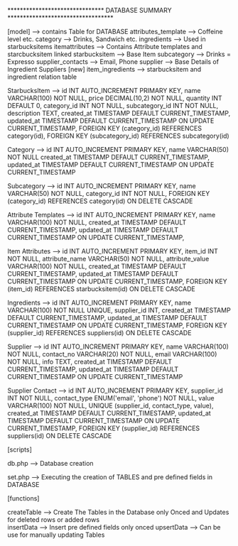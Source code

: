 ******************************* DATABASE SUMMARY **********************************

[model]         --> contains Table for DATABASE
    attributes_template     --> Coffeine level etc.
    category                --> Drinks, Sandwich etc.
    ingredients             --> Used in starbucksitems
    itemattributes          --> Contains Attribute templates and starcbucksitem linked
    starbucksitem           --> Base Item
    subcategory             --> Drinks = Expresso
    supplier_contacts       --> Email, Phone
    supplier                --> Base Details of Ingredient Suppliers
[new] item_ingredients      --> starbucksitem and ingredient relation table

StarbucksItem -->
        id INT AUTO_INCREMENT PRIMARY KEY,
        name VARCHAR(100) NOT NULL,
        price DECIMAL(10,2) NOT NULL,
        quantity INT DEFAULT 0,
        category_id INT NOT NULL,
        subcategory_id INT NOT NULL,
        description TEXT,
        created_at TIMESTAMP DEFAULT CURRENT_TIMESTAMP,
        updated_at TIMESTAMP DEFAULT CURRENT_TIMESTAMP ON UPDATE CURRENT_TIMESTAMP,
        FOREIGN KEY (category_id) REFERENCES category(id),
        FOREIGN KEY (subcategory_id) REFERENCES subcategory(id)

Category -->
        id INT AUTO_INCREMENT PRIMARY KEY,
        name VARCHAR(50) NOT NULL
        created_at TIMESTAMP DEFAULT CURRENT_TIMESTAMP,
        updated_at TIMESTAMP DEFAULT CURRENT_TIMESTAMP ON UPDATE CURRENT_TIMESTAMP

Subcategory --> 
        id INT AUTO_INCREMENT PRIMARY KEY,
        name VARCHAR(50) NOT NULL,
        category_id INT NOT NULL,
        FOREIGN KEY (category_id) REFERENCES category(id) ON DELETE CASCADE

Attribute Templates -->
        id INT AUTO_INCREMENT PRIMARY KEY,
        name VARCHAR(100) NOT NULL,
        created_at TIMESTAMP DEFAULT CURRENT_TIMESTAMP,
        updated_at TIMESTAMP DEFAULT CURRENT_TIMESTAMP ON UPDATE CURRENT_TIMESTAMP,

Item Attributes --> 
        id INT AUTO_INCREMENT PRIMARY KEY,
        item_id INT NOT NULL,
        attribute_name VARCHAR(50) NOT NULL,
        attribute_value VARCHAR(100) NOT NULL,
        created_at TIMESTAMP DEFAULT CURRENT_TIMESTAMP,
        updated_at TIMESTAMP DEFAULT CURRENT_TIMESTAMP ON UPDATE CURRENT_TIMESTAMP,
        FOREIGN KEY (item_id) REFERENCES starbucksitem(id) ON DELETE CASCADE

Ingredients --> 
        id INT AUTO_INCREMENT PRIMARY KEY,
        name VARCHAR(100) NOT NULL UNIQUE,
        supplier_id INT,
        created_at TIMESTAMP DEFAULT CURRENT_TIMESTAMP,
        updated_at TIMESTAMP DEFAULT CURRENT_TIMESTAMP ON UPDATE CURRENT_TIMESTAMP,
        FOREIGN KEY (supplier_id) REFERENCES suppliers(id) ON DELETE CASCADE

Supplier -->
        id INT AUTO_INCREMENT PRIMARY KEY,
        name VARCHAR(100) NOT NULL,
        contact_no VARCHAR(20) NOT NULL,
        email VARCHAR(100) NOT NULL,
        info TEXT,
        created_at TIMESTAMP DEFAULT CURRENT_TIMESTAMP,
        updated_at TIMESTAMP DEFAULT CURRENT_TIMESTAMP ON UPDATE CURRENT_TIMESTAMP


Supplier Contact -->
        id INT AUTO_INCREMENT PRIMARY KEY,
        supplier_id INT NOT NULL,
        contact_type ENUM('email', 'phone') NOT NULL,
        value VARCHAR(100) NOT NULL,
        UNIQUE (supplier_id, contact_type, value),
        created_at TIMESTAMP DEFAULT CURRENT_TIMESTAMP,
        updated_at TIMESTAMP DEFAULT CURRENT_TIMESTAMP ON UPDATE CURRENT_TIMESTAMP,
        FOREIGN KEY (supplier_id) REFERENCES suppliers(id) ON DELETE CASCADE



[scripts]

db.php          --> Database creation 

set.php         --> Executing the creation of TABLES and pre defined fields in DATABASE

[functions]

createTable     --> Create The Tables in the Database only Onced and Updates for deleted rows or added rows   
insertData      --> Insert pre defined fields only onced
upsertData      --> Can be use for manually updating Tables


